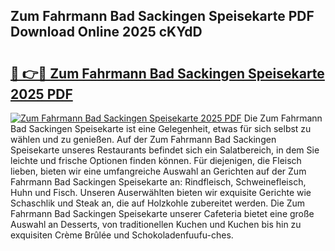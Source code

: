 ## Zum Fahrmann Bad Sackingen Speisekarte PDF Download Online 2025 cKYdD

# <h2><a href="http://gcbqsy.nevu.top/?p=Zum+Fahrmann+Bad+Sackingen+Speisekarte">🔗 👉🔴 Zum Fahrmann Bad Sackingen Speisekarte 2025 PDF</a></h2>

[![Zum Fahrmann Bad Sackingen Speisekarte 2025 PDF](https://i.imgur.com/dBaPXMq.png)](http://gcbqsy.nevu.top/?p=Zum+Fahrmann+Bad+Sackingen+Speisekarte)
Die Zum Fahrmann Bad Sackingen Speisekarte ist eine Gelegenheit, etwas für sich selbst zu wählen und zu genießen. Auf der Zum Fahrmann Bad Sackingen Speisekarte unseres Restaurants befindet sich ein Salatbereich, in dem Sie leichte und frische Optionen finden können. Für diejenigen, die Fleisch lieben, bieten wir eine umfangreiche Auswahl an Gerichten auf der Zum Fahrmann Bad Sackingen Speisekarte an: Rindfleisch, Schweinefleisch, Huhn und Fisch. Unseren Auserwählten bieten wir exquisite Gerichte wie Schaschlik und Steak an, die auf Holzkohle zubereitet werden. Die Zum Fahrmann Bad Sackingen Speisekarte unserer Cafeteria bietet eine große Auswahl an Desserts, von traditionellen Kuchen und Kuchen bis hin zu exquisiten Crème Brûlée und Schokoladenfuufu-ches.

